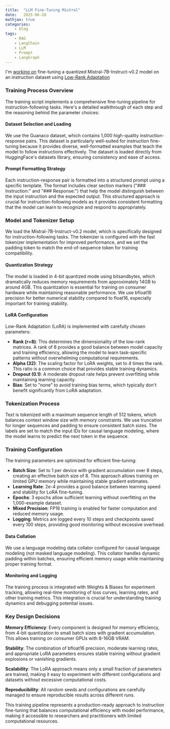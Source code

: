```yaml
---
title:  "LLM Fine-Tuning Mistral"
date:   2025-06-20
mathjax: true
categories:
    - blog
tags: 
    - RAG
    - LangChain
    - LLM
    - Prompt
    - LangGraph
---
```


I'm [working on](https://github.com/varshantdhar/llm-finetuning-mistral) fine-tuning a quantized Mistral-7B-Instruct-v0.2 model on an instruction dataset using [Low-Rank Adaptation](https://arxiv.org/pdf/2106.09685)

### Training Process Overview

The training script implements a comprehensive fine-tuning pipeline for instruction-following tasks. Here's a detailed walkthrough of each step and the reasoning behind the parameter choices:

#### Dataset Selection and Loading

We use the Guanaco dataset, which contains 1,000 high-quality instruction-response pairs. This dataset is particularly well-suited for instruction fine-tuning because it provides diverse, well-formatted examples that teach the model to follow instructions effectively. The dataset is loaded directly from HuggingFace's datasets library, ensuring consistency and ease of access.

#### Prompt Formatting Strategy

Each instruction-response pair is formatted into a structured prompt using a specific template. The format includes clear section markers ("### Instruction:" and "### Response:") that help the model distinguish between the input instruction and the expected output. This structured approach is crucial for instruction-following models as it provides consistent formatting that the model can learn to recognize and respond to appropriately.

### Model and Tokenizer Setup

We load the Mistral-7B-Instruct-v0.2 model, which is specifically designed for instruction-following tasks. The tokenizer is configured with the fast tokenizer implementation for improved performance, and we set the padding token to match the end-of-sequence token for training compatibility.

#### Quantization Strategy

The model is loaded in 4-bit quantized mode using bitsandbytes, which dramatically reduces memory requirements from approximately 14GB to around 4GB. This quantization is essential for training on consumer hardware while maintaining reasonable performance. We use bfloat16 precision for better numerical stability compared to float16, especially important for training stability.

#### LoRA Configuration

Low-Rank Adaptation (LoRA) is implemented with carefully chosen parameters:
- **Rank (r=8)**: This determines the dimensionality of the low-rank matrices. A rank of 8 provides a good balance between model capacity and training efficiency, allowing the model to learn task-specific patterns without overwhelming computational requirements.
- **Alpha (32)**: The scaling factor for LoRA weights, set to 4 times the rank. This ratio is a common choice that provides stable training dynamics.
- **Dropout (0.1)**: A moderate dropout rate helps prevent overfitting while maintaining learning capacity.
- **Bias**: Set to "none" to avoid training bias terms, which typically don't benefit significantly from LoRA adaptation.

### Tokenization Process

Text is tokenized with a maximum sequence length of 512 tokens, which balances context window size with memory constraints. We use truncation for longer sequences and padding to ensure consistent batch sizes. The labels are set to match the input IDs for causal language modeling, where the model learns to predict the next token in the sequence.

### Training Configuration

The training parameters are optimized for efficient fine-tuning:
- **Batch Size**: Set to 1 per device with gradient accumulation over 8 steps, creating an effective batch size of 8. This approach allows training on limited GPU memory while maintaining stable gradient estimates.
- **Learning Rate**: 2e-4 provides a good balance between learning speed and stability for LoRA fine-tuning.
- **Epochs**: 3 epochs allow sufficient learning without overfitting on the 1,000-example dataset.
- **Mixed Precision**: FP16 training is enabled for faster computation and reduced memory usage.
- **Logging**: Metrics are logged every 10 steps and checkpoints saved every 100 steps, providing good monitoring without excessive overhead.

#### Data Collation

We use a language modeling data collator configured for causal language modeling (not masked language modeling). This collator handles dynamic padding within batches, ensuring efficient memory usage while maintaining proper training format.

#### Monitoring and Logging

The training process is integrated with Weights & Biases for experiment tracking, allowing real-time monitoring of loss curves, learning rates, and other training metrics. This integration is crucial for understanding training dynamics and debugging potential issues.

### Key Design Decisions

**Memory Efficiency**: Every component is designed for memory efficiency, from 4-bit quantization to small batch sizes with gradient accumulation. This allows training on consumer GPUs with 8-16GB VRAM.

**Stability**: The combination of bfloat16 precision, moderate learning rates, and appropriate LoRA parameters ensures stable training without gradient explosions or vanishing gradients.

**Scalability**: The LoRA approach means only a small fraction of parameters are trained, making it easy to experiment with different configurations and datasets without excessive computational costs.

**Reproducibility**: All random seeds and configurations are carefully managed to ensure reproducible results across different runs.

This training pipeline represents a production-ready approach to instruction fine-tuning that balances computational efficiency with model performance, making it accessible to researchers and practitioners with limited computational resources.